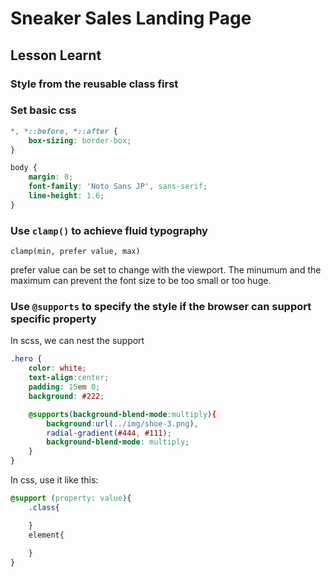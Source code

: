 # Sneaker Sales Landing Page

## Lesson Learnt

### Style from the reusable class first

### Set basic css

```css
*, *::before, *::after {
    box-sizing: border-box;
}

body {
    margin: 0;
    font-family: 'Noto Sans JP', sans-serif;
    line-height: 1.6;
}
```

### Use `clamp()` to achieve fluid typography

`clamp(min, prefer value, max)`

prefer value can be set to change with the viewport. The minumum and the maximum can prevent the font size to be too small or too huge.

### Use `@supports` to specify the style if the browser can support specific property

In scss, we can nest the support
```scss
.hero {
    color: white;
    text-align:center;
    padding: 15em 0;
    background: #222;

    @supports(background-blend-mode:multiply){
        background:url(../img/shoe-3.png),
        radial-gradient(#444, #111);
        background-blend-mode: multiply;
    }
}
```

In css, use it like this: 
```css
@support (property: value){
    .class{

    }
    element{
        
    }
}
```